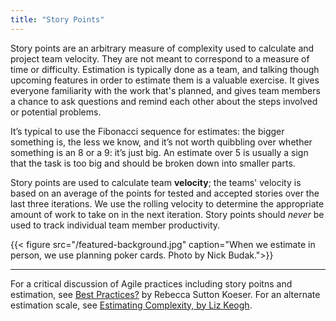 ```yaml
---
title: "Story Points"
---
```


Story points are an arbitrary measure of complexity used to calculate and project team velocity. They are not meant to correspond to a measure of time or difficulty. Estimation is typically done as a team, and talking though upcoming features in order to estimate them is a valuable exercise. It gives everyone familiarity with the work that's planned, and gives team members a chance to ask questions and remind each other about the steps involved or potential problems.

It’s typical to use the Fibonacci sequence for estimates: the bigger something is, the less we know, and it’s not worth quibbling over whether something is an 8 or a 9: it’s just big. An estimate over 5 is usually a sign that the task is too big and should be broken down into smaller parts. 

Story points are used to calculate team **velocity**; the teams' velocity is based on an average of the points for tested and accepted stories over the last three iterations. We use the rolling velocity to determine the appropriate amount of work to take on in the next iteration. Story points should _never_ be used to track individual team member productivity.

{{< figure src="/featured-background.jpg" caption="When we estimate in person, we use planning poker cards. Photo by Nick Budak.">}}

* * * 

For a critical discussion of Agile practices including story poitns and estimation, see [Best Practices?](https://cdh.princeton.edu/updates/2019/07/29/best-practices/) by Rebecca Sutton Koeser. For an alternate estimation scale, see [Estimating Complexity, by Liz Keogh](https://lizkeogh.com/2013/07/21/estimating-complexity/).